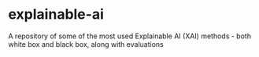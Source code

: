 # explainable-ai
A repository of some of the most used Explainable AI (XAI) methods - both white box and black box, along with evaluations
